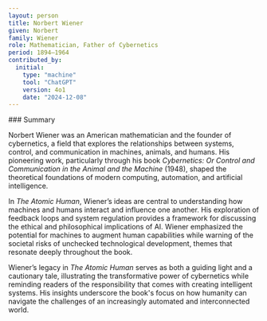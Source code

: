 ```yaml
---
layout: person
title: Norbert Wiener
given: Norbert
family: Wiener
role: Mathematician, Father of Cybernetics
period: 1894–1964
contributed_by:
  initial:
    type: "machine"
    tool: "ChatGPT"
    version: 4o1
    date: "2024-12-08"
---
```


<div class="machine-commentary" markdown="1">
### Summary

Norbert Wiener was an American mathematician and the founder of cybernetics, a field that explores the relationships between systems, control, and communication in machines, animals, and humans. His pioneering work, particularly through his book *Cybernetics: Or Control and Communication in the Animal and the Machine* (1948), shaped the theoretical foundations of modern computing, automation, and artificial intelligence.

In *The Atomic Human*, Wiener’s ideas are central to understanding how machines and humans interact and influence one another. His exploration of feedback loops and system regulation provides a framework for discussing the ethical and philosophical implications of AI. Wiener emphasized the potential for machines to augment human capabilities while warning of the societal risks of unchecked technological development, themes that resonate deeply throughout the book.

Wiener’s legacy in *The Atomic Human* serves as both a guiding light and a cautionary tale, illustrating the transformative power of cybernetics while reminding readers of the responsibility that comes with creating intelligent systems. His insights underscore the book's focus on how humanity can navigate the challenges of an increasingly automated and interconnected world.
</div>
